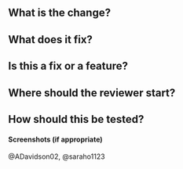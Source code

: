 
## What is the change?

## What does it fix?

## Is this a fix or a feature?

## Where should the reviewer start?

## How should this be tested?

#### Screenshots (if appropriate)

@ADavidson02,
@saraho1123
